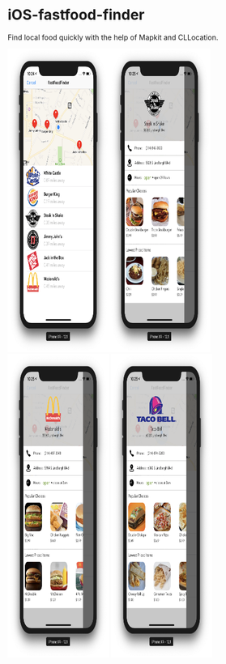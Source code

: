 # iOS-fastfood-finder
Find local food quickly with the help of Mapkit and CLLocation.

<img src="media/food4.png" width="200" height="600"><img src="media/food3.png" width="200" height="600">
<img src="media/food2.png" width="200" height="600">
<img src="media/food.png" width="200" height="600">
